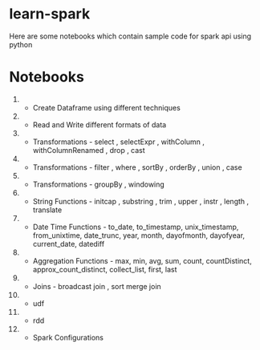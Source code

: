 # learn-spark
Here are some notebooks which contain sample code for spark api using python

# Notebooks
1. - Create Dataframe using different techniques
2. - Read and Write different formats of data
3. - Transformations - select , selectExpr , withColumn , withColumnRenamed , drop , cast
4. - Transformations - filter , where , sortBy , orderBy , union , case
5. - Transformations - groupBy , windowing
6. - String Functions - initcap , substring , trim , upper , instr , length , translate
7. - Date Time Functions - to_date, to_timestamp, unix_timestamp, from_unixtime, date_trunc, year, month, dayofmonth, dayofyear, current_date, datediff
8. - Aggregation Functions - max, min, avg, sum, count, countDistinct, approx_count_distinct, collect_list, first, last
9. - Joins - broadcast join , sort merge join
10. - udf
11. - rdd
12. - Spark Configurations
